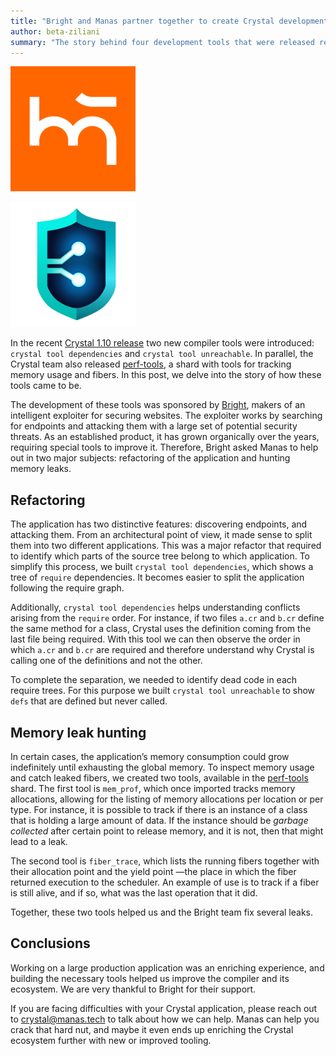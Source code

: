 ```yaml
---
title: "Bright and Manas partner together to create Crystal development tools"
author: beta-ziliani
summary: "The story behind four development tools that were released recently"
---
```


<div class="center">
<a href="https://manas.tech" target="_blank"><img src="/assets/sponsors/manas.png" alt="Manas logo" height="200"></a>

<a href="https://brightsec.com/" target="_blank"><img src="/assets/sponsors/bright.png" alt="Bright logo" height="200"></a>
</div>

In the recent [Crystal 1.10 release](/2023/10/09/1.10.0-released/) two new compiler tools were introduced: `crystal tool dependencies` and `crystal tool unreachable`. In parallel, the Crystal team also released [perf-tools](https://github.com/crystal-lang/perf-tools), a shard with tools for tracking memory usage and fibers. In this post, we delve into the story of how these tools came to be.

The development of these tools was sponsored by [Bright](https://brightsec.com/), makers of an intelligent exploiter for securing websites. The exploiter works by searching for endpoints and attacking them with a large set of potential security threats. As an established product, it has grown organically over the years, requiring special tools to improve it. Therefore, Bright asked Manas to help out in two major subjects: refactoring of the application and hunting memory leaks.

## Refactoring

The application has two distinctive features: discovering endpoints, and attacking them. From an architectural point of view, it made sense to split them into two different applications. This was a major refactor that required to identify which parts of the source tree belong to which application.
To simplify this process, we built `crystal tool dependencies`, which shows a tree of `require` dependencies. It becomes easier to split the application following the require graph.

Additionally, `crystal tool dependencies` helps understanding conflicts arising from the `require` order. For instance, if two files `a.cr` and `b.cr` define the same method for a class, Crystal uses the definition coming from the last file being required. With this tool we can then observe the order in which `a.cr` and `b.cr` are required and therefore understand why Crystal is calling one of the definitions and not the other.

To complete the separation, we needed to identify dead code in each require trees. For this purpose we built `crystal tool unreachable` to show `defs` that are defined but never called.

## Memory leak hunting

In certain cases, the application’s memory consumption could grow indefinitely until exhausting the global memory. To inspect memory usage and catch leaked fibers, we created two tools, available in the [perf-tools](https://github.com/crystal-lang/perf-tools) shard. The first tool is `mem_prof`, which once imported tracks memory allocations, allowing for the listing of memory allocations per location or per type. For instance, it is possible to track if there is an instance of a class that is holding a large amount of data. If the instance should be _garbage collected_ after certain point to release memory, and it is not, then that might lead to a leak.

The second tool is `fiber_trace`, which lists the running fibers together with their allocation point and the yield point —the place in which the fiber returned execution to the scheduler. An example of use is to track if a fiber is still alive, and if so, what was the last operation that it did.

Together, these two tools helped us and the Bright team fix several leaks.

## Conclusions

Working on a large production application was an enriching experience, and building the necessary tools helped us improve the compiler and its ecosystem. We are very thankful to Bright for their support.

If you are facing difficulties with your Crystal application, please reach out to [crystal@manas.tech](mailto:crystal@manas.tech) to talk about how we can help.
Manas can help you crack that hard nut, and maybe it even ends up enriching the Crystal ecosystem further with new or improved tooling.
